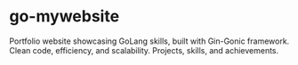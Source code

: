 # go-mywebsite
Portfolio website showcasing GoLang skills, built with Gin-Gonic framework. Clean code, efficiency, and scalability. Projects, skills, and achievements. 
